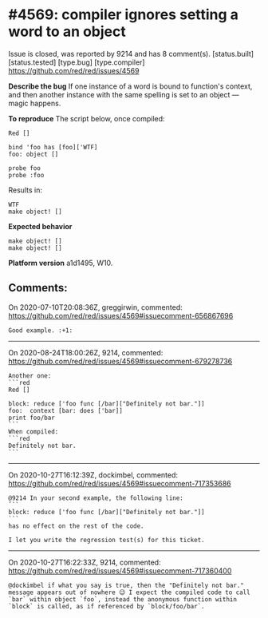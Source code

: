 
#4569: compiler ignores setting a word to an object
================================================================================
Issue is closed, was reported by 9214 and has 8 comment(s).
[status.built] [status.tested] [type.bug] [type.compiler]
<https://github.com/red/red/issues/4569>

**Describe the bug**
If one instance of a word is bound to function's context, and then another instance with the same spelling is set to an object — magic happens.

**To reproduce**
The script below, once compiled:
```red
Red []

bind 'foo has [foo]['WTF]
foo: object []

probe foo
probe :foo

```
Results in:
```red
WTF
make object! []
```

**Expected behavior**
```red
make object! []
make object! []
```

**Platform version**
a1d1495, W10.


Comments:
--------------------------------------------------------------------------------

On 2020-07-10T20:08:36Z, greggirwin, commented:
<https://github.com/red/red/issues/4569#issuecomment-656867696>

    Good example. :+1:

--------------------------------------------------------------------------------

On 2020-08-24T18:00:26Z, 9214, commented:
<https://github.com/red/red/issues/4569#issuecomment-679278736>

    Another one:
    ```red
    Red []
    
    block: reduce ['foo func [/bar]["Definitely not bar."]]
    foo:  context [bar: does ['bar]]
    print foo/bar
    ```
    When compiled:
    ```red
    Definitely not bar.
    ```

--------------------------------------------------------------------------------

On 2020-10-27T16:12:39Z, dockimbel, commented:
<https://github.com/red/red/issues/4569#issuecomment-717353686>

    @9214 In your second example, the following line:
    ```
    block: reduce ['foo func [/bar]["Definitely not bar."]]
    ```
    has no effect on the rest of the code.
    
    I let you write the regression test(s) for this ticket.

--------------------------------------------------------------------------------

On 2020-10-27T16:22:33Z, 9214, commented:
<https://github.com/red/red/issues/4569#issuecomment-717360400>

    @dockimbel if what you say is true, then the "Definitely not bar." message appears out of nowhere 😉 I expect the compiled code to call `bar` within object `foo`, instead the anonymous function within `block` is called, as if referenced by `block/foo/bar`.

